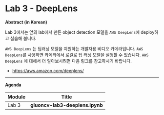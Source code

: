 # Lab 3 - DeepLens
**Abstract (in Korean)**

Lab 3에서는 앞의 lab에서 만든 object detection 모델을 `AWS DeepLens`에 deploy하고 실습해 봅니다.

`AWS DeepLens` 는 딥러닝 모델을 지원하는 개발자용 비디오 카메라입니다. `AWS DeepLens`를 사용하면 카메라에서 로컬로 딥 러닝 모델을 실행할 수 있습니다. `AWS DeepLens` 에 대해서 더 알아보시려면 다음 링크를 참고하시기 바랍니다.

- https://aws.amazon.com/deeplens/

------

**Agenda**

| Module | Title                           |
| ------ | ------------------------------- |
| Lab 3  | **gluoncv-lab3-deeplens.ipynb** |



